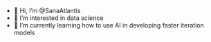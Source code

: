 - 👋 Hi, I’m @SanaAtlantis
- 👀 I’m interested in data science
- 🌱 I’m currently learning how to use AI in developing faster iteration models


<!---
SanaAtlantis/SanaAtlantis is a ✨ special ✨ repository because its `README.md` (this file) appears on your GitHub profile.
You can click the Preview link to take a look at your changes.
--->
